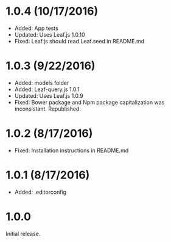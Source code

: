 # 1.0.4 (10/17/2016)

* Added: App tests
* Updated: Uses Leaf.js 1.0.10
* Fixed: Leaf.js should read Leaf.seed in README.md

# 1.0.3 (9/22/2016)

* Added: models folder
* Added: Leaf-query.js 1.0.1
* Updated: Uses Leaf.js 1.0.9
* Fixed: Bower package and Npm package capitalization was inconsistant. Republished.

# 1.0.2  (8/17/2016)

* Fixed: Installation instructions in README.md

# 1.0.1  (8/17/2016)

* Added: .editorconfig

# 1.0.0

Initial release.